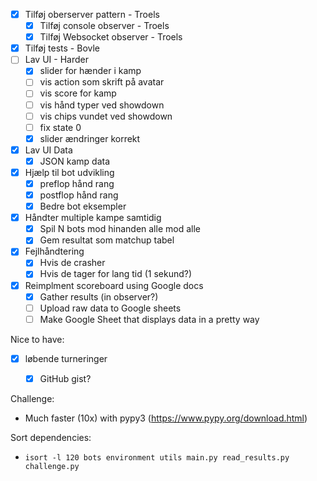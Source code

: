 - [X] Tilføj oberserver pattern - Troels
  - [X] Tilføj console observer - Troels
  - [X] Tilføj Websocket observer - Troels
- [X] Tilføj tests - Bovle
- [ ] Lav UI - Harder
  - [x]  slider for hænder i kamp
  - [ ]  vis action som skrift på avatar
  - [ ]  vis score for kamp
  - [ ]  vis hånd typer ved showdown
  - [ ]  vis chips vundet ved showdown
  - [ ]  fix state 0
  - [x]  slider ændringer korrekt
- [X] Lav UI Data
  - [X] JSON kamp data 
- [X] Hjælp til bot udvikling
  - [X] preflop hånd rang 
  - [X] postflop hånd rang
  - [X] Bedre bot eksempler
- [X] Håndter multiple kampe samtidig
  - [X] Spil N bots mod hinanden alle mod alle
  - [X] Gem resultat som matchup tabel
- [X] Fejlhåndtering
  - [X] Hvis de crasher
  - [X] Hvis de tager for lang tid (1 sekund?)
- [X] Reimplment scoreboard using Google docs
  - [X] Gather results (in observer?) 
  - [ ] Upload raw data to Google sheets
  - [ ] Make Google Sheet that displays data in a pretty way

Nice to have:

- [X] løbende turneringer
  - [X] GitHub gist?





Challenge:
 - Much faster (10x) with pypy3 (https://www.pypy.org/download.html)


Sort dependencies:
 - `isort -l 120 bots environment utils main.py read_results.py challenge.py`
